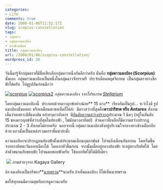 ```yaml
---
categories:
- Life
comments: true
date: 2008-01-06T11:52:17Z
slug: scopius-constellation
tags:
- กลุ่มดาว
- กลุ่มดาวแมงป่อง
- ทางช้างเผิอก
title: กลุ่มดาวแมงป่อง
url: /2008/01/06/scopius-constellation/
wordpress_id: 30
---
```


วันนี้มารู้จักกลุ่มดาวที่มีชื่อเสียงอีกกลุ่มดาวหนึ่งกันดีกว่าครับ นั่นคือ **กลุ่มดาวแมงป่อง (Scorpius)** นั่นเอง  กลุ่มดาวแมงป่องเป็นหนึ่งในกลุ่มดาวจักรราศรี  ประจำเดือนพฤศจิกายน  เป็นกลุ่มดาวทางซีกฟ้าใต้ครับ  ไปดูรูปกันก่อนดีกว่า



[![scorpius](https://armno.in.th/wp-content/uploads/2008/01/scorpius-thumb.jpg)](https://armno.in.th/wp-content/uploads/2008/01/scorpius.jpg) [![scorpius2](https://armno.in.th/wp-content/uploads/2008/01/scorpius2-thumb.jpg)](https://armno.in.th/wp-content/uploads/2008/01/scorpius2.jpg)
_กลุ่มดาวแมงป่อง จากโปรแกรม [Stellarium](https://armno.in.th/20071220/stellarium-review/)_

โดยกลุ่มดาวแมงป่องนี้  ประกอบด้วยดาวฤกษ์อย่างน้อย** 15 ดวง**  เรียงกันเป็นรูป... จะว่าไงดี รูปแมงป่องนั่นแหละ หรือเหมือนตะขอเบ็ดก็ได้อ่ะ  มีดาวสว่างที่สุดคือ**ดาวปาริชาต หรือ Antares** สังเกตเห็นง่ายเพราะมีสีแดงส้ม คล้ายๆดาวอังคาร  มี[อันดับความสว่างปรากฏ](https://armno.in.th/20071223/appearent-and-absolute-magnitude/)ประมาณ 1 นิดๆ (อยู่ในอันดับ 15 ของดาวฤกษ์ที่สว่างที่สุดในท้องฟ้า , ไม่นับดวงอาทิตย์)  ส่วนดาวที่เหลือก็มีความสว่างปรากฏประมาณ 2 - 3 สังเกตไม่ยากครับ  นอกจากนี้ กลุ่มดาวแมงป่องยังอยู่บริเวณใจกลางทางช้างเผือกอีกด้วย แถวนั้นเป็นแหล่งรวมดาราชั้นนำล่ะมั้ง

ดาวแมงป่องจะปรากฏบนท้องฟ้าตั้งแต่ประมาณเดือนกุมภาพันธ์  ไปจนถึงเดือนกันยายน  โดยเริ่มขึ้นจากทางทิศตะวันออกเฉียงใต้  โดยเอาหัวขึ้นก่อน  จากนั้นเมื่ออยู่กลางท้องฟ้า จะอยู่ตรงกับทิศใต้  โดยลำตัวขนานกับขอบฟ้า ไปจนตกขอบฟ้าครับ  ใช้บอกทิศใต้ได้ดีทีเดียว



 ![](http://www.rma-secondhand.com/The%20jewelry%20&%20zodiac/Scorpio_files/Scorpius.jpg)
ภาพสวยๆจาก Kagaya Gallery


อ้อ แมงป่องเป็นอริของ**[นายพราน](https://armno.in.th/20071209/orion-constellation/)**นะครับ ถ้าเห็นแมงป่อง ก็ไม่เห็นนายพราน




ขอให้ทุกคนมีความสุขกับการดูดาวนะครับ
